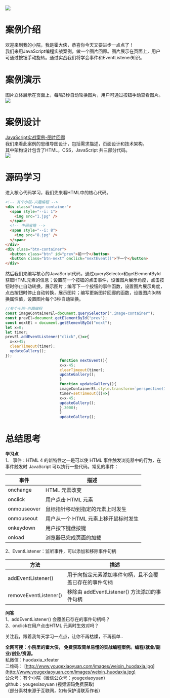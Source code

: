 <a name="odXf6"></a>
# 
![](https://cdn.nlark.com/yuque/0/2022/jpeg/34403478/1669362984742-34dc9907-c922-40dd-9960-aa4c0f2cb162.jpeg#averageHue=%23e9f8ec&clientId=u37f6f4fe-573d-4&crop=0&crop=0&crop=1&crop=1&from=paste&id=u709bcd1b&margin=%5Bobject%20Object%5D&originHeight=1080&originWidth=1920&originalType=url&ratio=1&rotation=0&showTitle=false&status=done&style=none&taskId=u0527eda6-542c-4fd8-a8bc-89aaf2695ee&title=)
<a name="JbXME"></a>
# **案例介绍**
欢迎来到我的小院，我是霍大侠，恭喜你今天又要进步一点点了！<br />我们来用JavaScript编程实战案例，做一个图片回廊。图片展示在页面上，用户可通过按钮手动旋转。通过实战我们将学会事件和EventListener知识。
<a name="o31Bn"></a>
# **案例演示**
图片立体展示在页面上，每隔3秒自动轮换图片，用户可通过按钮手动查看图片。<br />![](https://cdn.nlark.com/yuque/0/2022/png/34403478/1669362984720-452756f4-72ea-4c3d-b7b7-e9a348fb7809.png#averageHue=%2326211c&clientId=u37f6f4fe-573d-4&crop=0&crop=0&crop=1&crop=1&from=paste&id=u0ecb58ed&margin=%5Bobject%20Object%5D&originHeight=727&originWidth=1371&originalType=url&ratio=1&rotation=0&showTitle=false&status=done&style=none&taskId=u64c8a732-93f3-44e5-aeee-bdccd4b5c9b&title=)
<a name="beCGx"></a>
# **案例设计**
[JavaScript实战案例-图片回廊](https://docs.qq.com/mind/DTGNJeElRZGxocXVH)<br />我们来看此案例的思维导图设计，包括需求描述，页面设计和技术架构。<br />其中架构设计包含了HTML，CSS，JavaScript 共三部分代码。<br />![](https://cdn.nlark.com/yuque/0/2022/png/34403478/1669362984783-b7c89787-e34a-41f1-adb9-0c0bc126a7b5.png#averageHue=%23d6e7d0&clientId=u37f6f4fe-573d-4&crop=0&crop=0&crop=1&crop=1&from=paste&id=u839f828f&margin=%5Bobject%20Object%5D&originHeight=466&originWidth=754&originalType=url&ratio=1&rotation=0&showTitle=false&status=done&style=none&taskId=ubc565b85-9efe-47ac-931f-e2b08c418c9&title=)
<a name="bld9P"></a>
# **源码学习**
进入核心代码学习，我们先来看HTML中的核心代码。
```html
<!-- 有个小院-兴趣编程 -->
<div class="image-container">
  <span style="--i: 1">
    <img src="1.jpg" />
  </span>
  <!-- 中间省略 -->
  <span style="--i: 8">
    <img src="8.jpg" />
  </span>
</div>
<div class="btn-container">
  <button class="btn" id="prev">前一个</button>
  <button class="btn-next" onclick="nextEvent()">下一个</button>
</div>
```
然后我们来编写核心的JavaScript代码，通过querySelector和getElementById获取HTML元素的信息；设置前一个按钮的点击事件，设置图片展示角度，点击按钮时停止自动转换，展示图片；编写下一个按钮的事件函数，设置图片展示角度，点击按钮时停止自动转换，展示图片；编写更新图片回廊的函数，设置图片3d转换属性值，设置图片每个3秒自动轮换。
```javascript
//有个小院-兴趣编程
const imageContainerEl=document.querySelector(".image-container");
const prevEl=document.getElementById("prev");
const nextEl = document.getElementById("next");
let x=0;
let timer;
prevEl.addEventListener("click",()=>{
  x=x+45;
  clearTimeout(timer);
  updateGallery();
});
                        function nextEvent(){
                        x=x-45;
                        clearTimeout(timer);
                        updateGallery();
                        }
                        function updateGallery(){
                        imageContainerEl.style.transform=`perspective(1000px) rotateY(${x}deg)`;
                        timer=setTimeout(()=>{
                        x=x-45;
                        updateGallery();
                        },3000);
                        }
                        updateGallery();

```
<a name="t3FTb"></a>
# **总结思考**
**学习点**<br />1、 事件：HTML 4 的新特性之一是可以使 HTML 事件触发浏览器中的行为，在事件触发时 JavaScript 可以执行一些代码。常见的事件：

| 事件 | 描述 |
| --- | --- |
| onchange | HTML 元素改变 |
| onclick | 用户点击 HTML 元素 |
| onmouseover | 鼠标指针移动到指定的元素上时发生 |
| onmouseout | 用户从一个 HTML 元素上移开鼠标时发生 |
| onkeydown | 用户按下键盘按键 |
| onload | 浏览器已完成页面的加载 |

2、EventListener：监听事件，可以添加和移除事件句柄

| 方法 | 描述 |
| --- | --- |
| addEventListener()  | 用于向指定元素添加事件句柄，且不会覆盖已存在的事件句柄 |
| removeEventListener()  | 移除由 addEventListener() 方法添加的事件句柄 |



**问答**<br />1、addEventListener() 会覆盖已存在的事件句柄吗？<br />2、onclick在用户点击HTML 元素时生效对吗？

关注我，跟着我每天学习一点点，让你不再枯燥，不再孤单..

**全网可搜：小院里的霍大侠， 免费获取简单易懂的实战编程案例。编程/就业/副业/创业/资源。**<br />私微信：huodaxia_xfeater<br />二维码： [http://www.yougexiaoyuan.com/images/weixin_huodaxia.jpg](http://www.yougexiaoyuan.com/images/weixin_huodaxia.jpg)<br />公众号：有个小院（微信公众号：yougexiaoyuan）<br />github：yougexiaoyuan (视频源码免费获取)<br />（部分素材来源于互联网，如有保护请联系作者）
